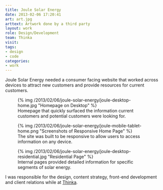 ```yaml
---
title: Joule Solar Energy
date: 2013-02-06 17:20:41
art: art.jpg
arttext: Artwork done by a third party
layout: work
role: Design/Development
team: Thinka
visit:
tags:
- design
- code
categories:
- work
---
```

Joule Solar Energy needed a consumer facing website that worked across devices to attract new customers and provide resources for current customers.

<!--more-->

<figure class="media-full">
{% img /2013/02/06/joule-solar-energy/joule-desktop-home.jpg "Homepage on Desktop" %}
<figcaption>Homepage that quickly surfaced the information current customers and potential customers were looking for.</figcaption>
</figure>

<figure>
{% img /2013/02/06/joule-solar-energy/joule-mobile-tablet-home.png "Screenshots of Responsive Home Page" %}
<figcaption>The site was built to be responsive to allow users to access information on any device.</figcaption>
</figure>

<figure class="media-full">
{% img /2013/02/06/joule-solar-energy/joule-desktop-residential.jpg "Residential Page" %}
<figcaption>Internal pages provided detailed information for specific segments of solar energy.</figcaption>
</figure>

I was responsible for the design, content strategy, front-end development and client relations while at [Thinka](http://thinkabig.com/).